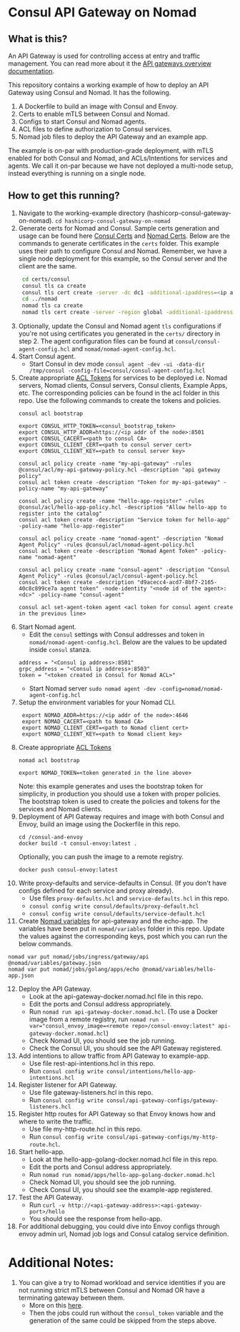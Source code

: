 # Consul API Gateway on Nomad

## What is this?

An API Gateway is used for controlling access at entry and traffic management.
You can read more about it the [API gateways overview documentation](https://developer.hashicorp.com/consul/docs/connect/gateways/api-gateway).

This repository contains a working example of how to deploy an API Gateway using Consul and Nomad. It has the following.
1. A Dockerfile to build an image with Consul and Envoy.
2. Certs to enable mTLS between Consul and Nomad.
3. Configs to start Consul and Nomad agents.
4. ACL files to define authorization to Consul services.
5. Nomad job files to deploy the API Gateway and an example app.

The example is on-par with production-grade deployment, with mTLS enabled for both Consul and Nomad, and ACLs/Intentions for services and agents.
We call it on-par because we have not deployed a multi-node setup, instead everything is running on a single node.

## How to get this running?

1. Navigate to the working-example directory (hashicorp-consul-gateway-on-nomad).
   `cd hashicorp-consul-gateway-on-nomad`
2. Generate certs for Nomad and Consul. Sample certs generation and usage can be found here [Consul Certs](https://developer.hashicorp.com/consul/tutorials/security/tls-encryption-secure) and [Nomad Certs](https://developer.hashicorp.com/nomad/tutorials/transport-security/security-enable-tls).
   Below are the commands to generate certificates in the `certs` folder. This example uses their path to configure Consul and Nomad.
   Remember, we have a single node deployment for this example, so the Consul server and the client are the same.
   ```bash
    cd certs/consul
    consul tls ca create
    consul tls cert create -server -dc dc1 -additional-ipaddress=<ip addr of the node> -additional-dnsname=<hostname of the node>
    cd ../nomad
    nomad tls ca create
    nomad tls cert create -server -region global -additional-ipaddress=<ip addr of the node> -additional-dnsname=<hostname of the node> -additional-dnsname="client.global.nomad"
   ```
3. Optionally, update the Consul and Nomad agent `tls` configurations if you're not using certificates you generated in the `certs/` directory in step 2. The agent configuration files can be found at `consul/consul-agent-config.hcl` and `nomad/nomad-agent-config.hcl`.
4. Start Consul agent.
    - Start Consul in dev mode `consul agent -dev -ui -data-dir /tmp/consul -config-file=consul/consul-agent-config.hcl`
5. Create appropriate [ACL Tokens](https://developer.hashicorp.com/consul/tutorials/security/access-control-setup-production) for services to be deployed i.e. Nomad servers, Nomad clients, Consul servers, Consul clients, Example Apps, etc.
   The corresponding policies can be found in the acl folder in this repo. Use the following commands to create the tokens and policies.
   ```
   consul acl bootstrap
   
   export CONSUL_HTTP_TOKEN=<consul_bootstrap_token>
   export CONSUL_HTTP_ADDR=https://<ip addr of the node>:8501
   export CONSUL_CACERT=<path to consul CA>
   export CONSUL_CLIENT_CERT=<path to consul server cert>
   export CONSUL_CLIENT_KEY=<path to consul server key>

   consul acl policy create -name "my-api-gateway" -rules @consul/acl/my-api-gateway-policy.hcl -description "api gateway policy"
   consul acl token create -description "Token for my-api-gateway" -policy-name "my-api-gateway"

   consul acl policy create -name "hello-app-register" -rules @consul/acl/hello-app-policy.hcl -description "Allow hello-app to register into the catalog"
   consul acl token create -description "Service token for hello-app" -policy-name "hello-app-register"

   consul acl policy create -name "nomad-agent" -description "Nomad Agent Policy" -rules @consul/acl/nomad-agent-policy.hcl
   consul acl token create -description "Nomad Agent Token" -policy-name "nomad-agent"

   consul acl policy create -name "consul-agent" -description "Consul Agent Policy" -rules @consul/acl/consul-agent-policy.hcl
   consul acl token create -description "d9acecc4-acd7-8bf7-2165-40c8c899ce7a agent token" -node-identity "<node id of the agent>:<dc>" -policy-name "consul-agent"
   
   consul acl set-agent-token agent <acl token for consul agent create in the previous line>
   ```
6. Start Nomad agent.
    - Edit the `consul` settings with Consul addresses and token in `nomad/nomad-agent-config.hcl`. Below are the values to be updated inside `consul` stanza.
    ```
    address = "<Consul ip address>:8501"
    grpc_address = "<Consul ip address>:8503"
    token = "<token created in Consul for Nomad ACL>"
    ```
    - Start Nomad server `sudo nomad agent -dev -config=nomad/nomad-agent-config.hcl`
7. Setup the environment variables for your Nomad CLI.
   ```
    export NOMAD_ADDR=https://<ip addr of the node>:4646
    export NOMAD_CACERT=<path to Nomad CA>
    export NOMAD_CLIENT_CERT=<path to Nomad client cert>
    export NOMAD_CLIENT_KEY=<path to Nomad client key>
   ```
8. Create appropriate [ACL Tokens](https://developer.hashicorp.com/nomad/tutorials/access-control/access-control-tokens)
    ```
    nomad acl bootstrap
    ```
    ```
    export NOMAD_TOKEN=<token generated in the line above>
    ```
    Note: this example generates and uses the bootstrap token for simplicity, in production you should use a token with proper policies.
    The bootstrap token is used to create the policies and tokens for the services and Nomad clients.
9. Deployment of API Gateway requires and image with both Consul and Envoy, build an image using the Dockerfile in this repo.
   ```
   cd /consul-and-envoy
   docker build -t consul-envoy:latest .
   ```
   Optionally, you can push the image to a remote registry.
   ```
   docker push consul-envoy:latest
   ```
10. Write proxy-defaults and service-defaults in Consul. (If you don't have configs defined for each service and proxy already).
    - Use files `proxy-defaults.hcl` and `service-defaults.hcl` in this repo.
    - `consul config write consul/defaults/proxy-default.hcl`
    - `consul config write consul/defaults/service-default.hcl`
11. Create [Nomad variables](https://developer.hashicorp.com/nomad/tutorials/variables/variables-create) for api-gateway and the echo-app.
    The variables have been put in `nomad/variables` folder in this repo. Update the values against the corresponding keys, post which you can run the below commands.
   ```
   nomad var put nomad/jobs/ingress/gateway/api @nomad/variables/gateway.json
   nomad var put nomad/jobs/golang/apps/echo @nomad/variables/hello-app.json
   ```
12. Deploy the API Gateway.
    - Look at the api-gateway-docker.nomad.hcl file in this repo.
    - Edit the ports and Consul address appropriately.
    - Run `nomad run api-gateway-docker.nomad.hcl`. (To use a Docker image from a remote registry, run `nomad run -var="consul_envoy_image=<remote repo>/consul-envoy:latest" api-gateway-docker.nomad.hcl`)
    - Check Nomad UI, you should see the job running.
    - Check the Consul UI, you should see the API Gateway registered.
13. Add intentions to allow traffic from API Gateway to example-app.
    - Use file rest-api-intentions.hcl in this repo.
    - Run `consul config write consul/intentions/hello-app-intentions.hcl`
14. Register listener for API Gateway.
    - Use file gateway-listeners.hcl in this repo.
    - Run `consul config write consul/api-gateway-configs/gateway-listeners.hcl`
15. Register http routes for API Gateway so that Envoy knows how and where to write the traffic.
    - Use file my-http-route.hcl in this repo.
    - Run `consul config write consul/api-gateway-configs/my-http-route.hcl`.
16. Start hello-app.
    - Look at the hello-app-golang-docker.nomad.hcl file in this repo.
    - Edit the ports and Consul address appropriately.
    - Run `nomad run nomad/apps/hello-app-golang-docker.nomad.hcl`
    - Check Nomad UI, you should see the job running.
    - Check Consul UI, you should see the example-app registered.
17. Test the API Gateway.
    - Run `curl -v http://<api-gateway-address>:<api-gateway-port>/hello`
    - You should see the response from hello-app.
18. For additional debugging, you could dive into Envoy configs through envoy admin url, Nomad job logs and Consul catalog service definition.

# Additional Notes:
1. You can give a try to Nomad workload and service identities if you are not running strict mTLS between Consul and Nomad OR have a terminating gateway between them.
    - More on this [here](https://developer.hashicorp.com/nomad/tutorials/integrate-consul/consul-acl).
    - Then the jobs could run without the `consul_token` variable and the generation of the same could be skipped from the steps above.
